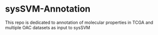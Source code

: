 # sysSVM-Annotation

This repo is dedicated to annotation of molecular properties in TCGA and multiple OAC datasets as input to sysSVM
